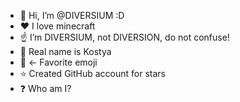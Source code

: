 - 👋 Hi, I’m @DIVERSIUM :D
- ❤️ I love minecraft
- ☝️ I’m DIVERSIUM, not DIVERSION, do not confuse!
- 📝 Real name is Kostya
- 🤔 <- Favorite emoji
- ⭐️ Created GitHub account for stars
- ❓ Who am I?
<!---
DIVERSIUMx/DIVERSIUMx is a ✨ special ✨ repository because its `README.md` (this file) appears on your GitHub profile.
You can click the Preview link to take a look at your changes.
--->

